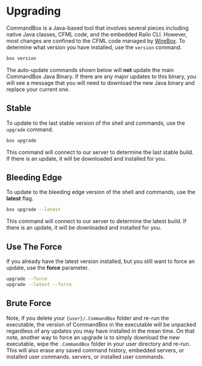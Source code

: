# Upgrading

CommandBox is a Java-based tool that involves several pieces including
native Java classes, CFML code, and the embedded Railo CLI. However, most changes
are confined to the CFML code managed by [WireBox](http://wiki.coldbox.org/wiki/WireBox.cfm). To determine what version you have installed, use the `version` command.

```bash
box version
```

The auto-update commands shown below will **not** update the main CommandBox Java Binary.  If there are any major updates to this binary, you will see a message that you will need to download the new Java binary and replace your current one.

## Stable

To update to the last stable version of the shell and commands, use the `upgrade` command.

```bash
box upgrade
```

This command will connect to our server to determine the last stable build. If there is an update, it will be downloaded and installed for you.


## Bleeding Edge

To update to the bleeding edge version of the shell and commands, use the **latest** flag.

```bash
box upgrade --latest
```

This command will connect to our server to determine the latest build.  If there is an update, it will be downloaded and installed for you.

## Use The Force

If you already have the latest version installed, but you still want to
force an update, use the **force** parameter.

```bash
upgrade --force
upgrade --latest --force
```

## Brute Force

Note, if you delete your `{user}/.CommandBox` folder and re-run the executable, the version of CommandBox in the executable will be unpacked regardless of any updates you may have installed in the mean time. On that note, another way to force an upgrade is to simply download the new executable, wipe the `.CommandBox` folder in your user directory and re-run. This will also erase any saved command history, embedded servers, or installed user commands.
servers, or installed user commands.